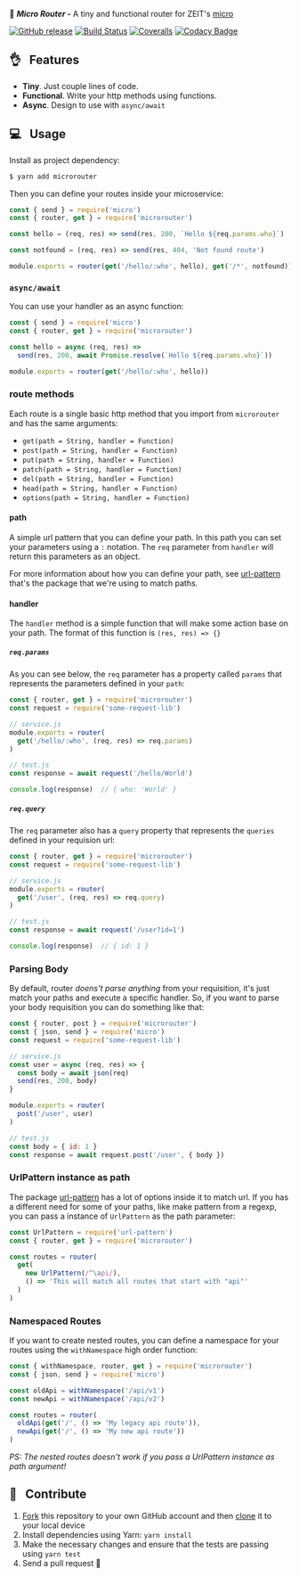 :station: _**Micro Router -**_ A tiny and functional router for ZEIT's [micro](https://github.com/zeit/micro)

[![GitHub release](https://img.shields.io/github/release/pedronauck/micro-router.svg)]()
[![Build Status](https://travis-ci.org/pedronauck/micro-router.svg?branch=master)](https://travis-ci.org/pedronauck/micro-router)
[![Coveralls](https://img.shields.io/coveralls/pedronauck/micro-router.svg)]()
[![Codacy Badge](https://api.codacy.com/project/badge/Grade/ebdcc3e942b14363a96438b41c770b32)](https://www.codacy.com/app/pedronauck/micro-router?utm_source=github.com&utm_medium=referral&utm_content=pedronauck/micro-router&utm_campaign=Badge_Grade)

## 👌 &nbsp; Features

* **Tiny**. Just couple lines of code.
* **Functional**. Write your http methods using functions.
* **Async**. Design to use with `async/await`

## 💻 &nbsp; Usage

Install as project dependency:

```bash
$ yarn add microrouter
```

Then you can define your routes inside your microservice:

```js
const { send } = require('micro')
const { router, get } = require('microrouter')

const hello = (req, res) => send(res, 200, `Hello ${req.params.who}`)

const notfound = (req, res) => send(res, 404, 'Not found route')

module.exports = router(get('/hello/:who', hello), get('/*', notfound))
```

### `async/await`

You can use your handler as an async function:

```js
const { send } = require('micro')
const { router, get } = require('microrouter')

const hello = async (req, res) =>
  send(res, 200, await Promise.resolve(`Hello ${req.params.who}`))

module.exports = router(get('/hello/:who', hello))
```

### route methods

Each route is a single basic http method that you import from `microrouter` and has the same arguments:

* `get(path = String, handler = Function)`
* `post(path = String, handler = Function)`
* `put(path = String, handler = Function)`
* `patch(path = String, handler = Function)`
* `del(path = String, handler = Function)`
* `head(path = String, handler = Function)`
* `options(path = String, handler = Function)`

#### path

A simple url pattern that you can define your path. In this path you can set your parameters using a `:` notation. The `req` parameter from `handler` will return this parameters as an object.

For more information about how you can define your path, see [url-pattern](https://github.com/snd/url-pattern) that's the package that we're using to match paths.

#### handler

The `handler` method is a simple function that will make some action base on your path.
The format of this function is `(res, res) => {}`

##### `req.params`

As you can see below, the `req` parameter has a property called `params` that represents the parameters defined in your `path`:

```js
const { router, get } = require('microrouter')
const request = require('some-request-lib')

// service.js
module.exports = router(
  get('/hello/:who', (req, res) => req.params)
)

// test.js
const response = await request('/hello/World')

console.log(response)  // { who: 'World' }
```

##### `req.query`

The `req` parameter also has a `query` property that represents the `queries` defined in your requision url:

```js
const { router, get } = require('microrouter')
const request = require('some-request-lib')

// service.js
module.exports = router(
  get('/user', (req, res) => req.query)
)

// test.js
const response = await request('/user?id=1')

console.log(response)  // { id: 1 }
```

### Parsing Body

By default, router _doens't parse anything_ from your requisition, it's just match your paths and execute a specific handler. So, if you want to parse your body requisition you can do something like that:

```js
const { router, post } = require('microrouter')
const { json, send } = require('micro')
const request = require('some-request-lib')

// service.js
const user = async (req, res) => {
  const body = await json(req)
  send(res, 200, body)
}

module.exports = router(
  post('/user', user)
)

// test.js
const body = { id: 1 }
const response = await request.post('/user', { body })
```

### UrlPattern instance as path

The package [url-pattern](https://github.com/snd/url-pattern) has a lot of options inside it to match url. If you has a different need for some of your paths, like make pattern from a regexp, you can pass a instance of `UrlPattern` as the path parameter:

```js
const UrlPattern = require('url-pattern')
const { router, get } = require('microrouter')

const routes = router(
  get(
    new UrlPattern(/^\api/),
    () => 'This will match all routes that start with "api"'
  )
)
```

### Namespaced Routes

If you want to create nested routes, you can define a namespace for your routes using the `withNamespace` high order function:

```js
const { withNamespace, router, get } = require('microrouter')
const { json, send } = require('micro')

const oldApi = withNamespace('/api/v1')
const newApi = withNamespace('/api/v2')

const routes = router(
  oldApi(get('/', () => 'My legacy api route')),
  newApi(get('/', () => 'My new api route'))
)
```

_PS: The nested routes doesn't work if you pass a UrlPattern instance as path argument!_

## 🕺 &nbsp; Contribute

1.  [Fork](https://help.github.com/articles/fork-a-repo/) this repository to your own GitHub account and then [clone](https://help.github.com/articles/cloning-a-repository/) it to your local device
2.  Install dependencies using Yarn: `yarn install`
3.  Make the necessary changes and ensure that the tests are passing using `yarn test`
4.  Send a pull request 🙌
